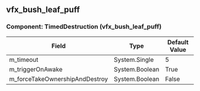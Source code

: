 ## vfx_bush_leaf_puff

### Component: TimedDestruction (vfx_bush_leaf_puff)

|Field|Type|Default Value|
|-----|----|-------------|
|m_timeout|System.Single|5|
|m_triggerOnAwake|System.Boolean|True|
|m_forceTakeOwnershipAndDestroy|System.Boolean|False|

